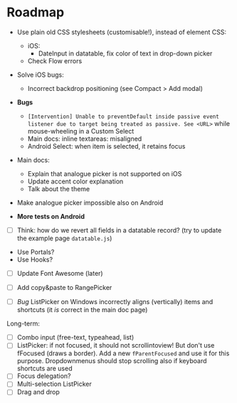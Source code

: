 # Roadmap

* Use plain old CSS stylesheets (customisable!), instead of element CSS:
    * iOS:
        - DateInput in datatable, fix color of text in drop-down picker
    * Check Flow errors

* Solve iOS bugs:
    * Incorrect backdrop positioning (see Compact > Add modal)

* **Bugs**
    * `[Intervention] Unable to preventDefault inside passive event listener due to target being treated as passive. See <URL>` while mouse-wheeling in a Custom Select
    * Main docs: inline textareas: misaligned
    * Android Select: when item is selected, it retains focus
* Main docs:
    * Explain that analogue picker is not supported on iOS
    * Update accent color explanation
    * Talk about the theme
* Make analogue picker impossible also on Android
* **More tests on Android**
* [ ] Think: how do we revert all fields in a datatable record? (try to update the example page `datatable.js`)
* Use Portals?
* Use Hooks?
* [ ] Update Font Awesome (later)

* [ ] Add copy&paste to RangePicker
* [ ] _Bug_ ListPicker on Windows incorrectly aligns (vertically) items and shortcuts (it _is_ correct in the main doc page)

Long-term:

* [ ] Combo input (free-text, typeahead, list)
* [ ] ListPicker: if not focused, it should not scrollintoview! But don't use fFocused (draws a border). Add a new `fParentFocused` and use it for this purpose. Dropdownmenus should stop scrolling also if keyboard shortcuts are used
* [ ] Focus delegation?
* [ ] Multi-selection ListPicker
* [ ] Drag and drop
